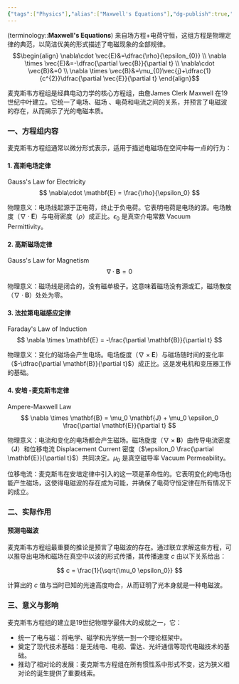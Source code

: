 ```yaml
---
{"tags":["Physics"],"alias":["Maxwell's Equations"],"dg-publish":true,"dg-path":"物理/麦克斯韦方程组.md","permalink":"/物理/麦克斯韦方程组/","dgPassFrontmatter":true,"noteIcon":"","created":"2024-05-21T15:20:28.817+08:00","updated":"2025-09-03T08:28:46.865+08:00"}
---
```



(terminology::**Maxwell's Equations**)
来自场方程+电荷守恒，这组方程是物理定律的典范，以简洁优美的形式描述了电磁现象的全部规律。
$$\begin{align}
\nabla\cdot \vec{E}&=\dfrac{\rho}{\epsilon_{0}} \\
\nabla \times \vec{E}&=-\dfrac{\partial \vec{B}}{\partial t} \\ 
\nabla\cdot \vec{B}&=0 \\
\nabla \times \vec{B}&=\mu_{0}\vec{j}+\dfrac{1}{c^{2}}\dfrac{\partial \vec{E}}{\partial t}  
\end{align}$$


麦克斯韦方程组是经典电动力学的核心方程组，由詹James Clerk Maxwell 在19世纪中叶建立。它统一了电场、磁场 、电荷和电流之间的关系，并预言了电磁波的存在，从而揭示了光的电磁本质。


### 一、方程组内容
麦克斯韦方程组通常以微分形式表示，适用于描述电磁场在空间中每一点的行为：

#### 1. 高斯电场定律
Gauss's Law for Electricity
$$
\nabla\cdot \mathbf{E} = \frac{\rho}{\epsilon_0}
$$

物理意义：电场线起源于正电荷，终止于负电荷。它表明电荷是电场的源。电场散度（$\nabla\cdot \mathbf{E}$）与电荷密度（$\rho$）成正比。$\epsilon_0$ 是真空介电常数 Vacuum Permittivity。

#### 2. 高斯磁场定律
Gauss's Law for Magnetism
$$
    \nabla\cdot \mathbf{B} = 0
$$

物理意义：磁场线是闭合的，没有磁单极子。这意味着磁场没有源或汇，磁场散度（$\nabla\cdot \mathbf{B}$）处处为零。


#### 3. 法拉第电磁感应定律 
Faraday's Law of Induction
$$
\nabla \times \mathbf{E} = -\frac{\partial \mathbf{B}}{\partial t}
$$

物理意义：变化的磁场会产生电场。电场旋度（$\nabla \times \mathbf{E}$）与磁场随时间的变化率（$-\dfrac{\partial \mathbf{B}}{\partial t}$）成正比。这是发电机和变压器工作的基础。

#### 4. 安培 -麦克斯韦定律 
Ampere-Maxwell Law
$$
\nabla \times \mathbf{B} = \mu_0 \mathbf{J} + \mu_0 \epsilon_0 \frac{\partial \mathbf{E}}{\partial t}
$$

物理意义：电流和变化的电场都会产生磁场。磁场旋度（$\nabla \times \mathbf{B}$）由传导电流密度（$\mathbf{J}$）和位移电流 Displacement Current 密度（$\epsilon_0 \frac{\partial \mathbf{E}}{\partial t}$）共同决定。$\mu_0$ 是真空磁导率 Vacuum Permeability。


位移电流：麦克斯韦在安培定律中引入的这一项是革命性的。它表明变化的电场也能产生磁场，这使得电磁波的存在成为可能，并确保了电荷守恒定律在所有情况下的成立。


### 二、实际作用
#### 预测电磁波
麦克斯韦方程组最重要的推论是预言了电磁波的存在。通过联立求解这些方程，可以推导出电场和磁场在真空中以波的形式传播，其传播速度 $c$ 由以下关系给出：

$$
c = \frac{1}{\sqrt{\mu_0 \epsilon_0}}
$$

计算出的 $c$ 值与当时已知的光速高度吻合，从而证明了光本身就是一种电磁波。

### 三、意义与影响
麦克斯韦方程组的建立是19世纪物理学最伟大的成就之一，它：
-   统一了电与磁：将电学、磁学和光学统一到一个理论框架中。
-   奠定了现代技术基础：是无线电、电视、雷达、光纤通信等现代电磁技术的基础。
-   推动了相对论的发展：麦克斯韦方程组在所有惯性系中形式不变，这为狭义相对论的诞生提供了重要线索。

